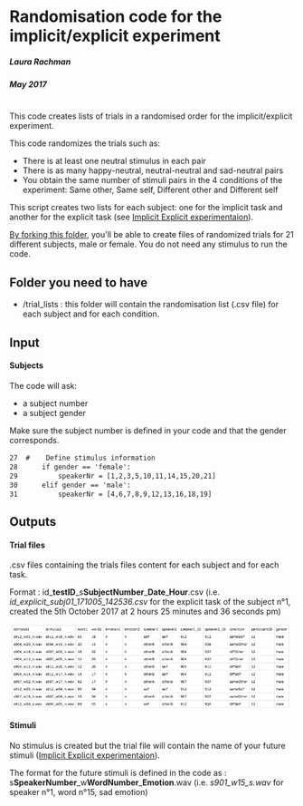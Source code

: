 # Randomisation code for the implicit/explicit experiment
##### Laura Rachman 
##### May 2017

# 

This code creates lists of trials in a randomised order for the implicit/explicit experiment. 

This code randomizes the trials such as:

- There is at least one neutral stimulus in each pair
- There is as many happy-neutral, neutral-neutral and sad-neutral pairs
- You obtain the same number of stimuli pairs in the 4 conditions of the experiment: Same other, Same self, Different other and Different self

This script creates two lists for each subject: one for the implicit task and another for the explicit task (see [Implicit Explicit experimentaion](https://github.com/creamlab/Cream_Code/tree/master/Implicit%20Explicit)).

[By forking this folder](https://github.com/creamlab/...), you'll be able to create files of randomized trials for 21 different subjects, male or female. You do not need any stimulus to run the code. 


## Folder you need to have


- /trial_lists : this folder will contain the randomisation list (.csv file) for each subject and for each condition. 

## Input

#### Subjects

The code will ask:

- a subject number
- a subject gender

Make sure the subject number is defined in your code and that the gender corresponds.

	27  #    Define stimulus information
    28 		if gender == 'female':
    29     		speakerNr = [1,2,3,5,10,11,14,15,20,21]
    30 		elif gender == 'male':
    31     		speakerNr = [4,6,7,8,9,12,13,16,18,19]
## Outputs

#### Trial files
.csv files containing the trials files content for each subject and for each task.

Format : id\_**testID**\_s**SubjectNumber**\_**Date**\_**Hour**.csv (i.e. *id\_explicit\_subj01\_171005\_142536.csv* for the explicit task of the subject n°1, created the 5th October 2017 at 2 hours 25 minutes and 36 seconds pm)

![Trial File](https://github.com/creamlab/Cream_Code/blob/master/Images/TrialFile.png)

#### Stimuli
No stimulus is created but the trial file will contain the name of your future stimuli ([Implicit Explicit experimentaion](https://github.com/creamlab/Cream_Code/tree/master/Implicit%20Explicit)). 

The format for the future stimuli is defined in the code as : s**SpeakerNumber**\_w**WordNumber**\_**Emotion**.wav (i.e. *s901\_w15\_s.wav* for speaker n°1, word n°15, sad emotion) 

# 




